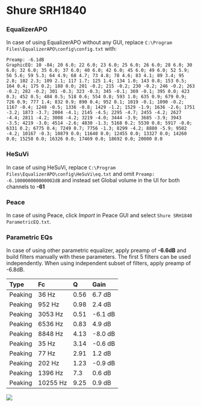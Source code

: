 # Shure SRH1840

### EqualizerAPO
In case of using EqualizerAPO without any GUI, replace `C:\Program Files\EqualizerAPO\config\config.txt`
with:
```
Preamp: -6.1dB
GraphicEQ: 10 -84; 20 6.0; 22 6.0; 23 6.0; 25 6.0; 26 6.0; 28 6.0; 30 6.0; 32 6.0; 35 6.0; 37 6.0; 40 6.0; 42 6.0; 45 6.0; 49 6.0; 52 5.9; 56 5.6; 59 5.3; 64 4.9; 68 4.7; 73 4.8; 78 4.6; 83 4.1; 89 3.4; 95 2.8; 102 2.3; 109 2.1; 117 1.7; 125 1.4; 134 1.0; 143 0.8; 153 0.5; 164 0.4; 175 0.2; 188 0.0; 201 -0.2; 215 -0.2; 230 -0.2; 246 -0.2; 263 -0.2; 282 -0.2; 301 -0.3; 323 -0.3; 345 -0.1; 369 -0.1; 395 0.0; 423 0.3; 452 0.5; 484 0.5; 518 0.6; 554 0.8; 593 1.0; 635 0.9; 679 0.9; 726 0.9; 777 1.4; 832 0.9; 890 0.4; 952 0.1; 1019 -0.1; 1090 -0.2; 1167 -0.4; 1248 -0.5; 1336 -0.8; 1429 -1.2; 1529 -1.9; 1636 -2.6; 1751 -3.2; 1873 -3.7; 2004 -4.1; 2145 -4.5; 2295 -4.7; 2455 -4.2; 2627 -4.4; 2811 -4.2; 3008 -4.2; 3219 -4.0; 3444 -3.9; 3685 -3.9; 3943 -3.5; 4219 -3.0; 4514 -2.6; 4830 -1.3; 5168 0.2; 5530 0.8; 5917 -0.0; 6331 0.2; 6775 0.4; 7249 0.7; 7756 -1.3; 8299 -4.2; 8880 -5.9; 9502 -4.2; 10167 -0.3; 10879 0.0; 11640 0.0; 12455 0.0; 13327 0.0; 14260 0.0; 15258 0.0; 16326 0.0; 17469 0.0; 18692 0.0; 20000 0.0
```

### HeSuVi
In case of using HeSuVi, replace `C:\Program Files\EqualizerAPO\config\HeSuVi\eq.txt` and omit `Preamp:
-6.100000000000002dB` and instead set Global volume in the UI for both channels to **-61**

### Peace
In case of using Peace, click *Import* in Peace GUI and select `Shure SRH1840 ParametricEQ.txt`.

### Parametric EQs
In case of using other parametric equalizer, apply preamp of **-6.6dB** and build filters manually
with these parameters. The first 5 filters can be used independently.
When using independent subset of filters, apply preamp of -6.8dB.

| Type    | Fc       |    Q | Gain    |
|:--------|:---------|:-----|:--------|
| Peaking | 36 Hz    | 0.56 | 6.7 dB  |
| Peaking | 952 Hz   | 0.98 | 2.4 dB  |
| Peaking | 3053 Hz  | 0.51 | -6.1 dB |
| Peaking | 6536 Hz  | 0.83 | 4.9 dB  |
| Peaking | 8848 Hz  | 4.13 | -8.0 dB |
| Peaking | 35 Hz    | 3.14 | -0.6 dB |
| Peaking | 77 Hz    | 2.91 | 1.2 dB  |
| Peaking | 202 Hz   | 1.23 | -0.9 dB |
| Peaking | 1396 Hz  | 7.3  | 0.6 dB  |
| Peaking | 10255 Hz | 9.25 | 0.9 dB  |

![](https://raw.githubusercontent.com/jaakkopasanen/AutoEq/master/results/innerfidelity/sbaf-serious/Shure%20SRH1840/Shure%20SRH1840.png)